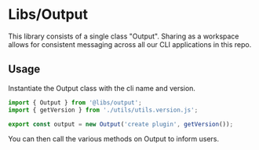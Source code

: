 # Libs/Output

This library consists of a single class "Output". Sharing as a workspace allows for consistent messaging across all our CLI applications in this repo.

## Usage

Instantiate the Output class with the cli name and version.

```ts
import { Output } from '@libs/output';
import { getVersion } from './utils/utils.version.js';

export const output = new Output('create plugin', getVersion());
```

You can then call the various methods on Output to inform users.
